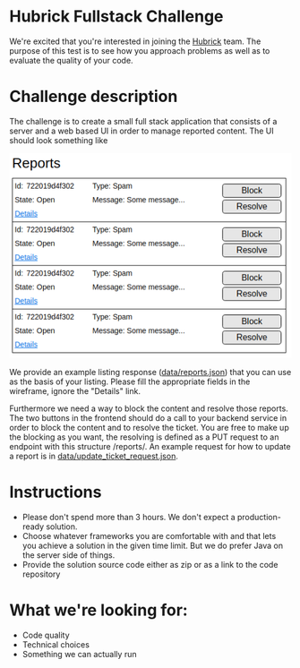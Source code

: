 Hubrick Fullstack Challenge
========================

We're excited that you're interested in joining the [Hubrick](https://www.hubrick.com/) team.
The purpose of this test is to see how you approach problems as well as to evaluate the quality of your code.

# Challenge description
The challenge is to create a small full stack application that consists of a server and a web based UI in order to manage reported content.
The UI should look something like

![Reporting listing](images/wireframe.png)

We provide an example listing response ([data/reports.json](data/reports.json)) that you can use as the basis of your listing. Please fill the
appropriate fields in the wireframe, ignore the "Details" link. 

Furthermore we need a way to block the content and resolve those reports. The two buttons in the frontend should do a call
to your backend service in order to block the content and to resolve the ticket. You are free to make up the blocking as
you want, the resolving is defined as a PUT request to an endpoint with this structure /reports/<report Id>. An example
request for how to update a report is in [data/update_ticket_request.json](data/update_ticket_request.json).

# Instructions
- Please don't spend more than 3 hours. We don't expect a production-ready solution.
- Choose whatever frameworks you are comfortable with and that lets you achieve a solution in the given time limit. But we do prefer Java on the server side of things. 
- Provide the solution source code either as zip or as a link to the code repository

# What we're looking for:
- Code quality
- Technical choices
- Something we can actually run 
